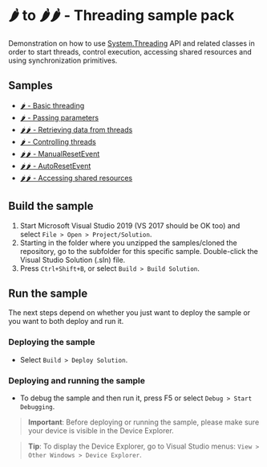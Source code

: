 # 🌶️ to 🌶️🌶️ - Threading sample pack

Demonstration on how to use [System.Threading](http://docs.nanoframework.net/api/System.Threading.html) API and related classes in order to start threads, control execution, accessing shared resources and using synchronization primitives.

## Samples

- [🌶️ - Basic threading](./01-Basic%20Threading/)
- [🌶️ - Passing parameters](./02-Passing%20Parameters/)
- [🌶️🌶️ - Retrieving data from threads](./03-Retrieving%20data%20from%20threads/)
- [🌶️ - Controlling threads](./04-Controlling%20threads/)
- [🌶️🌶️ - ManualResetEvent](05-ManualResetEvent/)
- [🌶️🌶️ - AutoResetEvent](06-AutoResetEvent/)
- [🌶️🌶️ - Accessing shared resources](07-Sharing%20resources/)

## Build the sample

1. Start Microsoft Visual Studio 2019 (VS 2017 should be OK too) and select `File > Open > Project/Solution`.
1. Starting in the folder where you unzipped the samples/cloned the repository, go to the subfolder for this specific sample. Double-click the Visual Studio Solution (.sln) file.
1. Press `Ctrl+Shift+B`, or select `Build > Build Solution`.

## Run the sample

The next steps depend on whether you just want to deploy the sample or you want to both deploy and run it.

### Deploying the sample

- Select `Build > Deploy Solution`.

### Deploying and running the sample

- To debug the sample and then run it, press F5 or select `Debug > Start Debugging`.

> **Important**: Before deploying or running the sample, please make sure your device is visible in the Device Explorer.

> **Tip**: To display the Device Explorer, go to Visual Studio menus: `View > Other Windows > Device Explorer`.
